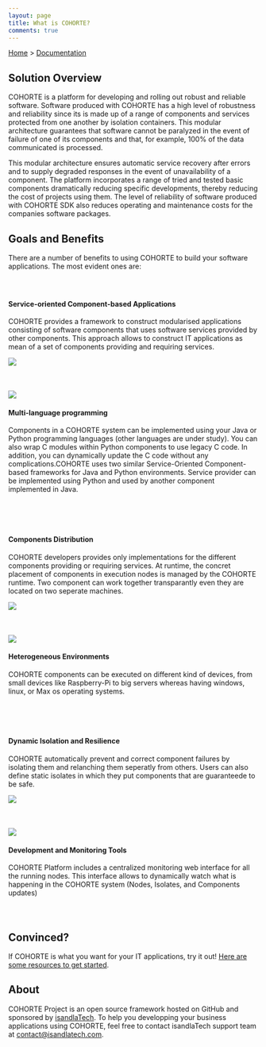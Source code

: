 ```yaml
---
layout: page
title: What is COHORTE?
comments: true
---
```


[Home](../) > [Documentation](./)

## Solution Overview

COHORTE is a platform for developing and rolling out robust and reliable software.
Software produced with COHORTE has a high level of robustness and reliability since its is made up of a range of components and services protected from one another by isolation containers. This modular architecture guarantees that software cannot be paralyzed in the event of failure of one of its components and that, for example, 100% of the data communicated is processed.

This modular architecture ensures automatic service recovery after errors and to supply degraded responses in the event of unavailability of a component.
The platform incorporates a range of tried and tested basic components dramatically reducing specific developments, thereby reducing the cost of projects using them.
The level of reliability of software produced with COHORTE SDK also reduces operating and maintenance costs for the companies software packages.

## Goals and Benefits

There are a number of benefits to using COHORTE to build your software applications. The most evident ones are:

<div class="row" style="padding-top:25px; padding-bottom:25px;">
	<div class="span4">
		<h4>Service-oriented Component-based Applications</h4>
		<p>COHORTE provides a framework to construct modularised applications consisting of software components that uses software services provided by other components. This approach allows to construct IT applications as mean of a set of components providing and requiring services. </p>
	</div>
	<div class="span4">
		<img src="{{ site.baseurl }}/resources/images/what-is-cohorte-img1.png"/>
	</div>
</div>
<div class="row" style="padding-top:25px; padding-bottom:25px;">
	<div class="span4">
		<img src="{{ site.baseurl }}/resources/images/what-is-cohorte-img2.png"/>
	</div>
	<div class="span4">
		<h4>Multi-language programming</h4>
		<p>Components in a COHORTE system can be implemented using your Java or Python programming languages (other languages are under study). You can also wrap C modules within Python components to use legacy C code. In addition, you can dynamically update the C code without any complications.COHORTE uses two similar Service-Oriented Component-based frameworks for Java and Python environments. Service provider can be implemented using Python and used by another component implemented in Java.</p>
	</div>
</div>
<div class="row" style="padding-top:25px; padding-bottom:25px;">
	<div class="span4">
		<h4>Components Distribution</h4>
		<p>COHORTE developers provides only implementations for the different components providing or requiring services. At runtime, the concret placement of components in execution nodes is managed by the COHORTE runtime. Two component can work together transparantly even they are located on two seperate machines.</p>
	</div>
	<div class="span4">
		<img src="{{ site.baseurl }}/resources/images/what-is-cohorte-img4.png"/>
	</div>
</div>
<div class="row" style="padding-top:25px; padding-bottom:25px;">
	<div class="span4">
		<img src="{{ site.baseurl }}/resources/images/what-is-cohorte-img3.png"/>
	</div>
	<div class="span4">
		<h4>Heterogeneous Environments</h4>
		<p>COHORTE components can be executed on different kind of devices, from small devices like Raspberry-Pi to big servers whereas having windows, linux, or Max os operating systems.</p>
	</div>
</div>
<div class="row" style="padding-top:25px; padding-bottom:25px;">
	<div class="span4">
		<h4>Dynamic Isolation and Resilience</h4>
		<p>COHORTE automatically prevent and correct component failures by isolating them and relanching them seperatly from others. Users can also define static isolates in which they put components that are guaranteede to be safe.</p>
	</div>
	<div class="span4">
		<img src="{{ site.baseurl }}/resources/images/what-is-cohorte-img5.png"/>
	</div>
</div>
<div class="row" style="padding-top:25px; padding-bottom:25px;">
	<div class="span4">
		<img src="{{ site.baseurl }}/resources/images/what-is-cohorte-img6.png"/>
	</div>
	<div class="span4">
		<h4>Development and Monitoring Tools</h4>
		<p>COHORTE Platform includes a centralized monitoring web interface for all the running nodes. This interface allows to dynamically watch what is happening in the COHORTE system (Nodes, Isolates, and Components updates)</p>
	</div>
</div>

## Convinced?

If COHORTE is what you want for your IT applications, try it out! [Here are some resources to get
started](./). 


## About

COHORTE Project is an open source framework hosted on GitHub and sponsored by [isandlaTech](http://isandlatech.com). To help you developping your business applications using COHORTE, feel free to contact isandlaTech support team at [contact@isandlatech.com](mailto:contact@isandlatech.com).




